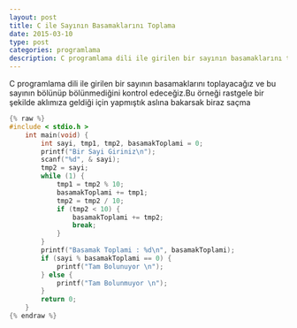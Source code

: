 ```yaml
---
layout: post
title: C ile Sayının Basamaklarını Toplama
date: 2015-03-10
type: post
categories: programlama
description: C programlama dili ile girilen bir sayının basamaklarını toplayacağız ve bu sayının bölünüp bölünmediğini kontrol
---
```


C programlama dili ile girilen bir sayının basamaklarını toplayacağız ve bu sayının bölünüp bölünmediğini kontrol edeceğiz.Bu örneği rastgele bir şekilde aklımıza geldiği için yapmıştık aslına bakarsak biraz saçma

```c
{% raw %}
#include < stdio.h >
    int main(void) {
        int sayi, tmp1, tmp2, basamakToplami = 0;
        printf("Bir Sayi Giriniz\n");
        scanf("%d", & sayi);
        tmp2 = sayi;
        while (1) {
            tmp1 = tmp2 % 10;
            basamakToplami += tmp1;
            tmp2 = tmp2 / 10;
            if (tmp2 < 10) {
                basamakToplami += tmp2;
                break;
            }
        }
        printf("Basamak Toplami : %d\n", basamakToplami);
        if (sayi % basamakToplami == 0) {
            printf("Tam Bolunuyor \n");
        } else {
            printf("Tam Bolunmuyor \n");
        }
        return 0;
    }
{% endraw %}
```

